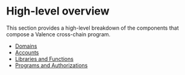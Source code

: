 # High-level overview

This section provides a high-level breakdown of the components that compose a Valence cross-chain program.

- [Domains](./domains.md)
- [Accounts](./accounts.md)
- [Libraries and Functions](./libraries_and_functions.md)
- [Programs and Authorizations](./programs_and_authorizations.md)
